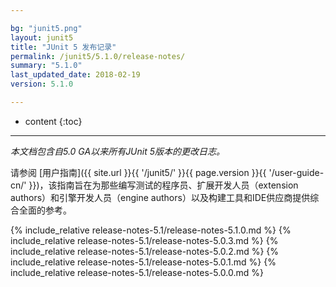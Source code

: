 ```yaml
---

bg: "junit5.png"
layout: junit5
title: "JUnit 5 发布记录"
permalink: /junit5/5.1.0/release-notes/
summary: "5.1.0"
last_updated_date: 2018-02-19
version: 5.1.0

---
```


* content
{:toc}

---


*本文档包含自5.0 GA以来所有JUnit 5版本的更改日志。*

请参阅 [用户指南]({{ site.url }}{{ '/junit5/' }}{{ page.version }}{{ '/user-guide-cn/' }})，该指南旨在为那些编写测试的程序员、扩展开发人员（extension authors）和引擎开发人员（engine authors）以及构建工具和IDE供应商提供综合全面的参考。


{% include_relative release-notes-5.1/release-notes-5.1.0.md %}
{% include_relative release-notes-5.1/release-notes-5.0.3.md %}
{% include_relative release-notes-5.1/release-notes-5.0.2.md %}
{% include_relative release-notes-5.1/release-notes-5.0.1.md %}
{% include_relative release-notes-5.1/release-notes-5.0.0.md %}














